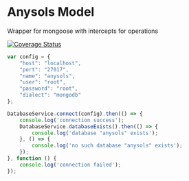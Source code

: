# Anysols Model
Wrapper for mongoose with intercepts for operations

[![Coverage Status](https://coveralls.io/repos/github/anysols/anysols-model/badge.svg?branch=master)](https://coveralls.io/github/anysols/anysols-model?branch=master)

```js
var config = {
	"host": "localhost",
	"port": "27017",
	"name": "anysols",
	"user": "root",
	"password": "root",
	"dialect": "mongodb"
};

DatabaseService.connect(config).then(() => {
    console.log('connection success');
    DatabaseService.databaseExists().then(() => {
        console.log('database "anysols" exists');
    }, () => {
        console.log('no such database "anysols" exists');
    });
}, function () {
    console.log('connection failed');
});
```
